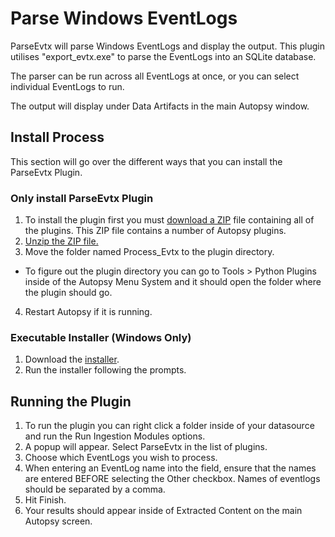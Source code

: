 # Parse Windows EventLogs
ParseEvtx will parse Windows EventLogs and display the output. This plugin utilises "export_evtx.exe" to parse the EventLogs into an SQLite database.

The parser can be run across all EventLogs at once, or you can select individual EventLogs to run.

The output will display under Data Artifacts in the main Autopsy window.

## Install Process
This section will go over the different ways that you can install the ParseEvtx Plugin.

### Only install ParseEvtx Plugin
1. To install the plugin first you must [download a ZIP](https://github.com/markmckinnon/Autopsy-Plugins/archive/master.zip) file containing all of the plugins.  This ZIP file contains a number of Autopsy plugins.
2. [Unzip the ZIP file.](https://support.microsoft.com/en-us/help/14200/windows-compress-uncompress-zip-files)
3. Move the folder named Process_Evtx to the plugin directory.
  * To figure out the plugin directory you can go to Tools > Python Plugins inside of the Autopsy Menu System and it should open the folder where the plugin should go.
4. Restart Autopsy if it is running.

### Executable Installer (Windows Only)
1. Download the [installer](https://github.com/markmckinnon/Autopsy-Plugins/releases/download/v1.0/Autopsy_Python_Plugins.exe).
2. Run the installer following the prompts.

## Running the Plugin
1. To run the plugin you can right click a folder inside of your datasource and run the Run Ingestion Modules options.
2. A popup will appear.  Select ParseEvtx in the list of plugins. 
3. Choose which EventLogs you wish to process.
4. When entering an EventLog name into the field, ensure that the names are entered BEFORE selecting the Other checkbox. Names of eventlogs should be separated by a comma.
5. Hit Finish.
6. Your results should appear inside of Extracted Content on the main Autopsy screen.